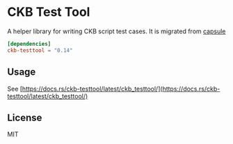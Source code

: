 # CKB Test Tool

A helper library for writing CKB script test cases. It is migrated from [capsule](https://github.com/nervosnetwork/capsule)

```toml
[dependencies]
ckb-testtool = "0.14"
```

## Usage

See [https://docs.rs/ckb-testtool/latest/ckb_testtool/](https://docs.rs/ckb-testtool/latest/ckb_testtool/)

## License

MIT
